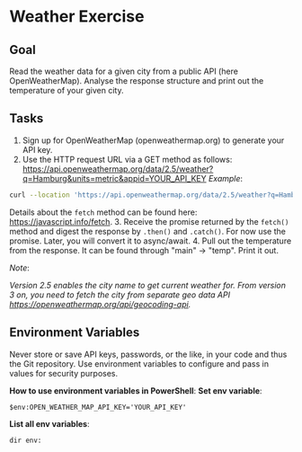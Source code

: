 # Weather Exercise

## Goal
Read the weather data for a given city from a public API (here OpenWeatherMap). Analyse the response structure
and print out the temperature of your given city. 

## Tasks
1. Sign up for OpenWeatherMap (openweathermap.org) to generate your API key.
2. Use the HTTP request URL via a GET method as follows: 
https://api.openweathermap.org/data/2.5/weather?q=Hamburg&units=metric&appid=YOUR_API_KEY
*Example*:
```bash
curl --location 'https://api.openweathermap.org/data/2.5/weather?q=Hamburg&units=metric&appid=YOUR_API_KEY'
```
Details about the ```fetch``` method can be found here: https://javascript.info/fetch.
3. Receive the promise returned by the ```fetch()``` method and digest the response by ```.then()``` and ```.catch()```.
   For now use the promise. Later, you will convert it to async/await. 
4. Pull out the temperature from the response. It can be found through "main" -> "temp". Print it out.

*Note*:

*Version 2.5 enables the city name to get current weather for. From version 3 on, you need to 
fetch the city from separate geo data API https://openweathermap.org/api/geocoding-api.*

## Environment Variables

Never store or save API keys, passwords, or the like, in your code and thus the Git repository. Use environment 
variables to configure and pass in values for security purposes. 

**How to use environment variables in PowerShell**:
**Set env variable**:
```
$env:OPEN_WEATHER_MAP_API_KEY='YOUR_API_KEY'
```

**List all env variables**:
```
dir env:
```
